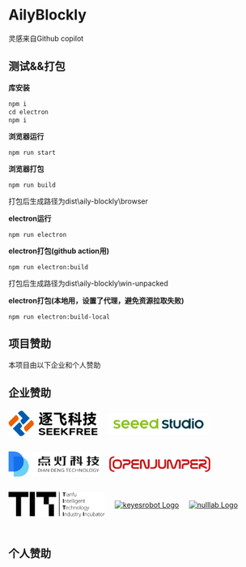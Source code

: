 # AilyBlockly
灵感来自Github copilot  


## 测试&&打包  

**库安装**
```
npm i
cd electron
npm i
```  

**浏览器运行**
```
npm run start
```
**浏览器打包**
```
npm run build
```
打包后生成路径为dist\aily-blockly\browser

**electron运行**
```
npm run electron
```

**electron打包(github action用)**
```
npm run electron:build
```
打包后生成路径为dist\aily-blockly\win-unpacked

**electron打包(本地用，设置了代理，避免资源拉取失败)**
```
npm run electron:build-local
```



























## 项目赞助
本项目由以下企业和个人赞助

企业赞助
---
<style>
.brand-box {
    display: flex;
    flex-wrap: wrap;
}

a{
    height:80px;
    display: flex;
    align-items: center;
}

.brand-img {
    margin: 0 20px 20px 0;
    max-width: 200px;
    max-height: 50px;
}
</style>

<div class="brand-box">
    <a href="https://www.seekfree.cn/">
        <img src=".\brand\seekfree\logo.png" alt="seekfree Logo" class="brand-img" />
    </a>
    <a href="https://www.seeedstudio.com/">
        <img src=".\brand\seeedstudio\logo.png" alt="seeedstudio Logo" class="brand-img" />
    </a>
    <a href="https://www.diandeng.tech/">
        <img src=".\brand\diandeng\logo.png" alt="diandeng Logo" class="brand-img" />
    </a>
    <a href="https://www.openjumper.com/">
        <img src=".\brand\openjumper\logo.png" alt="openjumper Logo" class="brand-img" />
    </a>
    <a href="https://www.titlab.cn/">
        <img src=".\brand\titlab\logo.png" alt="titlab Logo" class="brand-img" />
    </a>
    <a href="">
        <img src=".\brand\keyesrobot\logo.png" alt="keyesrobot Logo" class="brand-img" />
    </a>
    <a href="">
        <img src=".\brand\nulllab\logo.png" alt="nulllab Logo" class="brand-img" />
    </a>
</div>

个人赞助
---

